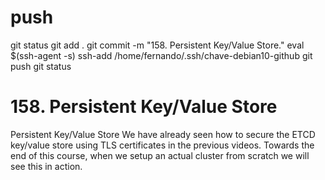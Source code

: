 



# #################################################################################################################################################
# #################################################################################################################################################
# #################################################################################################################################################
# #################################################################################################################################################
# #################################################################################################################################################
# push

git status
git add .
git commit -m "158. Persistent Key/Value Store."
eval $(ssh-agent -s)
ssh-add /home/fernando/.ssh/chave-debian10-github
git push
git status


# #################################################################################################################################################
# #################################################################################################################################################
# #################################################################################################################################################
# #################################################################################################################################################
# #################################################################################################################################################
# 158. Persistent Key/Value Store


Persistent Key/Value Store
We have already seen how to secure the ETCD key/value store using TLS certificates in the previous videos. Towards the end of this course, when we setup an actual cluster from scratch we will see this in action.